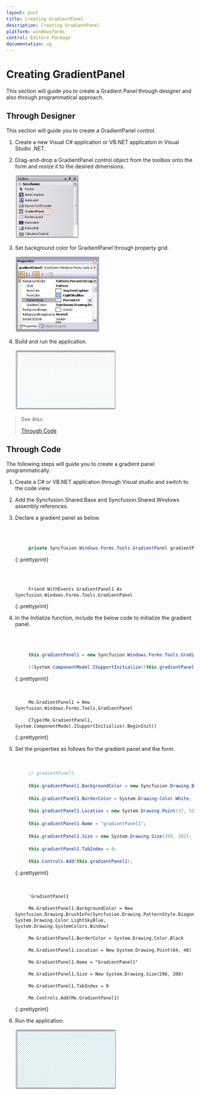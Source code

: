 ```yaml
---
layout: post
title: Creating GradientPanel
description: Creating GradientPanel
platform: windowsforms
control: Editors Package
documentation: ug
---
```




# Creating GradientPanel

This section will guide you to create a Gradient Panel through designer and also through programmatical approach.

## Through Designer

This section will guide you to create a GradientPanel control.

1. Create a new Visual C# application or VB.NET application in Visual Studio .NET. 
2. Drag-and-drop a GradientPanel control object from the toolbox onto the form and resize it to the desired dimensions.

   ![](GradientPanel-Images/Overview_img363.jpeg)

3. Set background color for GradientPanel through property grid.

   ![](GradientPanel-Images/Overview_img364.jpeg) 



4. Build and run the application.

   ![](GradientPanel-Images/Overview_img365.jpeg) 


> See Also
>
> [Through Code](#through-code)

## Through Code

The following steps will guide you to create a gradient panel programmatically.

1. Create a C# or VB.NET application through Visual studio and switch to the code view.
2. Add the Syncfusion.Shared.Base and Syncfusion.Shared.Windows assembly references.
3. Declare a gradient panel as below.

   ~~~ cs



		private Syncfusion.Windows.Forms.Tools.GradientPanel gradientPanel1;

   ~~~
   {:.prettyprint}

   ~~~ vbnet



		Friend WithEvents GradientPanel1 As Syncfusion.Windows.Forms.Tools.GradientPanel

   ~~~
   {:.prettyprint}

4. In the Initialize function, include the below code to initialize the gradient panel.

   ~~~ cs



		this.gradientPanel1 = new Syncfusion.Windows.Forms.Tools.GradientPanel();

		((System.ComponentModel.ISupportInitialize)(this.gradientPanel1)).BeginInit();

   ~~~
   {:.prettyprint}

   ~~~ vbnet


		Me.GradientPanel1 = New Syncfusion.Windows.Forms.Tools.GradientPanel 

		CType(Me.GradientPanel1, System.ComponentModel.ISupportInitialize).BeginInit()

   ~~~
   {:.prettyprint}

5. Set the properties as follows for the gradient panel and the form.


   ~~~ cs


		// gradientPanel1

		this.gradientPanel1.BackgroundColor = new Syncfusion.Drawing.BrushInfo(Syncfusion.Drawing.PatternStyle.DiagonalCross, System.Drawing.Color.LightBlue, System.Drawing.SystemColors.InactiveCaption);

		this.gradientPanel1.BorderColor = System.Drawing.Color.White;

		this.gradientPanel1.Location = new System.Drawing.Point(37, 32);

		this.gradientPanel1.Name = "gradientPanel1";

		this.gradientPanel1.Size = new System.Drawing.Size(350, 202);

		this.gradientPanel1.TabIndex = 0;

		this.Controls.Add(this.gradientPanel1);

   ~~~
   {:.prettyprint}

   ~~~ vbnet


		'GradientPanel1

		Me.GradientPanel1.BackgroundColor = New Syncfusion.Drawing.BrushInfo(Syncfusion.Drawing.PatternStyle.DiagonalCross, System.Drawing.Color.LightSkyBlue, System.Drawing.SystemColors.Window)

		Me.GradientPanel1.BorderColor = System.Drawing.Color.Black

		Me.GradientPanel1.Location = New System.Drawing.Point(64, 48)

		Me.GradientPanel1.Name = "GradientPanel1"

		Me.GradientPanel1.Size = New System.Drawing.Size(296, 208)

		Me.GradientPanel1.TabIndex = 0

		Me.Controls.Add(Me.GradientPanel1)

   ~~~
   {:.prettyprint}

6. Run the application.

   ![](GradientPanel-Images/Overview_img366.jpeg) 

